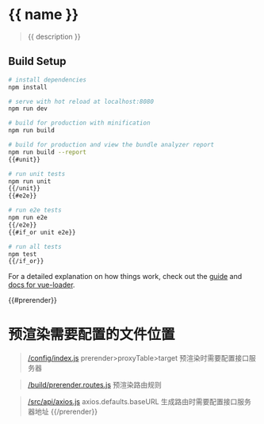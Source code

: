 # {{ name }}

> {{ description }}

## Build Setup

``` bash
# install dependencies
npm install

# serve with hot reload at localhost:8080
npm run dev

# build for production with minification
npm run build

# build for production and view the bundle analyzer report
npm run build --report
{{#unit}}

# run unit tests
npm run unit
{{/unit}}
{{#e2e}}

# run e2e tests
npm run e2e
{{/e2e}}
{{#if_or unit e2e}}

# run all tests
npm test
{{/if_or}}
```

For a detailed explanation on how things work, check out the [guide](http://vuejs-templates.github.io/webpack/) and [docs for vue-loader](http://vuejs.github.io/vue-loader).

{{#prerender}}
# 预渲染需要配置的文件位置

> [/config/index.js](./config/index.js) prerender>proxyTable>target 预渲染时需要配置接口服务器

> [/build/prerender.routes.js](./build/prerender.routes.js)  预渲染路由规则

> [/src/api/axios.js](./src/api/axios.js) axios.defaults.baseURL 生成路由时需要配置接口服务器地址
{{/prerender}}
